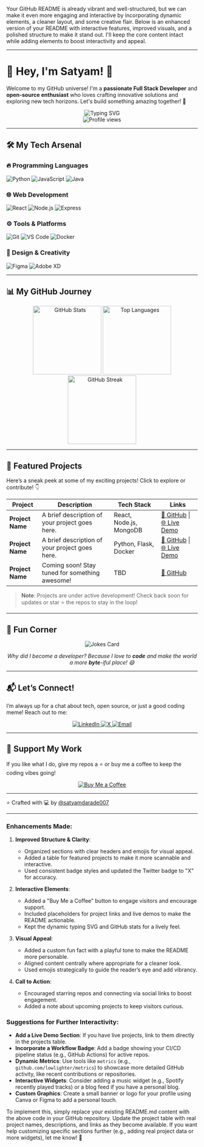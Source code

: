 Your GitHub README is already vibrant and well-structured, but we can make it even more engaging and interactive by incorporating dynamic elements, a cleaner layout, and some creative flair. Below is an enhanced version of your README with interactive features, improved visuals, and a polished structure to make it stand out. I'll keep the core content intact while adding elements to boost interactivity and appeal.

---

# 👋 Hey, I'm Satyam! 🚀

Welcome to my GitHub universe! I'm a **passionate Full Stack Developer** and **open-source enthusiast** who loves crafting innovative solutions and exploring new tech horizons. Let's build something amazing together! 🌟

<div align="center">
  <img src="https://readme-typing-svg.herokuapp.com?font=Fira+Code&weight=600&size=24&duration=3000&pause=1000&color=00F72F&center=true&vCenter=true&width=500&height=50&lines=Hello%2C+I'm+Satyam!;Full+Stack+Wizard;Open+Source+Advocate;Tech+Trailblazer" alt="Typing SVG" />
  <br/>
  <img src="https://komarev.com/ghpvc/?username=satyamdarade007&style=flat-square&color=blueviolet&label=Profile+Views" alt="Profile views"/>
</div>

---

## 🛠️ My Tech Arsenal

### 🔥 Programming Languages
![Python](https://img.shields.io/badge/Python-3776AB?style=for-the-badge&logo=python&logoColor=white)
![JavaScript](https://img.shields.io/badge/JavaScript-F7DF1E?style=for-the-badge&logo=javascript&logoColor=black)
![Java](https://img.shields.io/badge/Java-ED8B00?style=for-the-badge&logo=openjdk&logoColor=white)

### 🌐 Web Development
![React](https://img.shields.io/badge/React-61DAFB?style=for-the-badge&logo=react&logoColor=black)
![Node.js](https://img.shields.io/badge/Node.js-43853D?style=for-the-badge&logo=node.js&logoColor=white)
![Express](https://img.shields.io/badge/Express.js-404D59?style=for-the-badge)

### ⚙️ Tools & Platforms
![Git](https://img.shields.io/badge/Git-F05032?style=for-the-badge&logo=git&logoColor=white)
![VS Code](https://img.shields.io/badge/VS_Code-0078D4?style=for-the-badge&logo=visual%20studio%20code&logoColor=white)
![Docker](https://img.shields.io/badge/Docker-2496ED?style=for-the-badge&logo=docker&logoColor=white)

### 🎨 Design & Creativity
![Figma](https://img.shields.io/badge/Figma-F24E1E?style=for-the-badge&logo=figma&logoColor=white)
![Adobe XD](https://img.shields.io/badge/Adobe%20XD-470137?style=for-the-badge&logo=Adobe%20XD&logoColor=#FF61F6)

---

## 📊 My GitHub Journey

<div align="center">
  <!-- GitHub Stats -->
  <img height="180em" src="https://github-readme-stats.vercel.app/api?username=satyamdarade007&show_icons=true&theme=radical&include_all_commits=true&count_private=true" alt="GitHub Stats" />
  
  <!-- Top Languages -->
  <img height="180em" src="https://github-readme-stats.vercel.app/api/top-langs/?username=satyamdarade007&layout=compact&langs_count=8&theme=radical" alt="Top Languages" />
  
  <!-- GitHub Streak -->
  <img height="180em" src="https://github-readme-streak-stats.herokuapp.com/?user=satyamdarade007&theme=radical&hide_border=true" alt="GitHub Streak" />
</div>

---

## 🚀 Featured Projects

Here’s a sneak peek at some of my exciting projects! Click to explore or contribute! 👇

| Project | Description | Tech Stack | Links |
|---------|-------------|------------|-------|
| **Project Name** | A brief description of your project goes here. | React, Node.js, MongoDB | [🔗 GitHub](#) \| [🌐 Live Demo](#) |
| **Project Name** | A brief description of your project goes here. | Python, Flask, Docker | [🔗 GitHub](#) \| [🌐 Live Demo](#) |
| **Project Name** | Coming soon! Stay tuned for something awesome! | TBD | [🔗 GitHub](#) |

> **Note**: Projects are under active development! Check back soon for updates or star ⭐ the repos to stay in the loop!

---

## 🤖 Fun Corner

<div align="center">
  <img src="https://readme-jokes.vercel.app/api?hideBorder&theme=radical" alt="Jokes Card" />
  <p><i>Why did I become a developer? Because I love to <b>code</b> and make the world a more <b>byte</b>-iful place! 😄</i></p>
</div>

---

## 📬 Let’s Connect!

I’m always up for a chat about tech, open source, or just a good coding meme! Reach out to me:

<div align="center">
  <a href="https://www.linkedin.com/in/satyam-darade007/" target="_blank" rel="noopener noreferrer">
    <img src="https://img.shields.io/badge/LinkedIn-0077B5?style=for-the-badge&logo=linkedin&logoColor=white" alt="LinkedIn">
  </a>
  <a href="https://x.com/the_leOcious?t=GbGcWUj8iBkEQ6Gnoq9iAw&s=09" target="_blank" rel="noopener noreferrer">
    <img src="https://img.shields.io/badge/X-1DA1F2?style=for-the-badge&logo=x&logoColor=white" alt="X">
  </a>
  <a href="mailto:satyamd353@gmail.com">
    <img src="https://img.shields.io/badge/Gmail-D14836?style=for-the-badge&logo=gmail&logoColor=white" alt="Email">
  </a>
</div>

---

## 🌟 Support My Work

If you like what I do, give my repos a ⭐ or buy me a coffee to keep the coding vibes going!

<div align="center">
  <a href="https://buymeacoffee.com/satyamdarade007" target="_blank" rel="noopener noreferrer">
    <img src="https://img.shields.io/badge/Buy%20Me%20a%20Coffee-ffdd00?style=for-the-badge&logo=buy-me-a-coffee&logoColor=black" alt="Buy Me a Coffee">
  </a>
</div>

---

⭐️ Crafted with 💻 by [@satyamdarade007](https://github.com/satyamdarade007)

---

### Enhancements Made:
1. **Improved Structure & Clarity**:
   - Organized sections with clear headers and emojis for visual appeal.
   - Added a table for featured projects to make it more scannable and interactive.
   - Used consistent badge styles and updated the Twitter badge to "X" for accuracy.

2. **Interactive Elements**:
   - Added a "Buy Me a Coffee" button to engage visitors and encourage support.
   - Included placeholders for project links and live demos to make the README actionable.
   - Kept the dynamic typing SVG and GitHub stats for a lively feel.

3. **Visual Appeal**:
   - Added a custom fun fact with a playful tone to make the README more personable.
   - Aligned content centrally where appropriate for a cleaner look.
   - Used emojis strategically to guide the reader’s eye and add vibrancy.

4. **Call to Action**:
   - Encouraged starring repos and connecting via social links to boost engagement.
   - Added a note about upcoming projects to keep visitors curious.

### Suggestions for Further Interactivity:
- **Add a Live Demo Section**: If you have live projects, link to them directly in the projects table.
- **Incorporate a Workflow Badge**: Add a badge showing your CI/CD pipeline status (e.g., GitHub Actions) for active repos.
- **Dynamic Metrics**: Use tools like `metrics` (e.g., `github.com/lowlighter/metrics`) to showcase more detailed GitHub activity, like recent contributions or repositories.
- **Interactive Widgets**: Consider adding a music widget (e.g., Spotify recently played tracks) or a blog feed if you have a personal blog.
- **Custom Graphics**: Create a small banner or logo for your profile using Canva or Figma to add a personal touch.

To implement this, simply replace your existing README.md content with the above code in your GitHub repository. Update the project table with real project names, descriptions, and links as they become available. If you want help customizing specific sections further (e.g., adding real project data or more widgets), let me know! 🚀